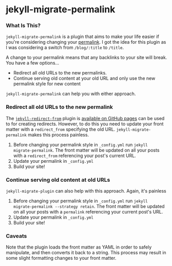 # jekyll-migrate-permalink

### What Is This?

`jekyll-migrate-permalink` is a plugin that aims to make your life easier if you're considering changing your [permalink](https://jekyllrb.com/docs/permalinks/). I got the idea for this plugin as I was considering a switch from `/blog/:title` to `/title`.

A change to your permalink means that any backlinks to your site will break. You have a few options...

- Redirect all old URLs to the new permalinks.
- Continue serving old content at your old URL and only use the new permalink style for new content

`jekyll-migrate-permalink` can help you with either approach.

### Redirect all old URLs to the new permalink

The [`jekyll-redirect-from`](https://github.com/jekyll/jekyll-redirect-from) plugin is [available on GitHub pages](https://pages.github.com/versions/) can be used to for creating redirects. However, to do this you need to update your front matter with a `redirect_from` specifying the old URL. `jekyll-migrate-permalink` makes this process painless.

1. Before changing your permalink style in `_config.yml` run `jekyll migrate-permalink`. The front matter will be updated on all your posts with a `redirect_from` referencing your post's current URL.
2. Update your permalink in `_config.yml`
3. Build your site!

### Continue serving old content at old URLs

`jekyll-migrate-plugin` can also help with this approach. Again, it's painless

1. Before changing your permalink style in `_config.yml` run `jekyll migrate-permalink --strategy retain`. The front matter will be updated on all your posts with a `permalink` referencing your current post's URL.
2. Update your permalink in `_config.yml`
3. Build your site!

### Caveats

Note that the plugin loads the front matter as YAML in order to safely manipulate, and then converts it back to a string. This process may result in some slight formatting changes to your front matter.
